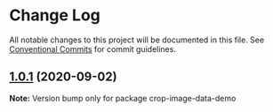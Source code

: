 # Change Log

All notable changes to this project will be documented in this file.
See [Conventional Commits](https://conventionalcommits.org) for commit guidelines.

## [1.0.1](https://github.com/duniul/crop-image-data/compare/v1.0.0...v1.0.1) (2020-09-02)

**Note:** Version bump only for package crop-image-data-demo

